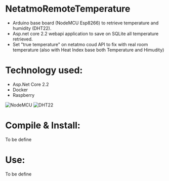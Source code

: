 # NetatmoRemoteTemperature

- Arduino base board (NodeMCU Esp8266) to retrieve temperature and humidity (DHT22).
- Asp.net core 2.2 webapi application to save on SQLite all temperature retrieved.
- Set "true temperature" on netatmo coud API to fix with real room temperature (also with Heat Index base both Temperature and Himudity)

# Technology used:

  - Asp.Net Core 2.2
  - Docker
  - Raspberry

  ![NodeMCU](NetatmoRemoteTemperature/RoomTempSender/Images/NodeMCU_1_0.png)
  ![DHT22](NetatmoRemoteTemperature/RoomTempSender/Images/DHT22.png)

# Compile & Install:

To be define

# Use:

To be define